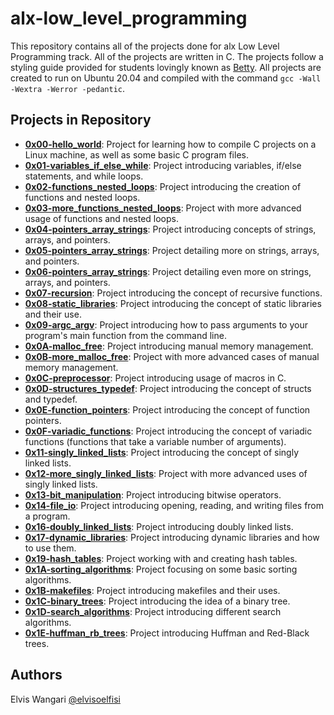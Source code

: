 # alx-low_level_programming
This repository contains all of the projects done for alx Low Level Programming track. All of the projects are written in C. The projects follow a styling guide provided for students lovingly known as <a href="https://github.com/holbertonschool/Betty">Betty</a>. All projects are created to run on Ubuntu 20.04 and compiled with the command `gcc -Wall -Wextra -Werror -pedantic`.

## Projects in Repository
- <a href="https://github.com/elviswangari/alx-low_level_programming/blob/main/0x00-hello_world">**0x00-hello_world**</a>: Project for learning how to compile C projects on a Linux machine, as well as some basic C program files.
- <a href="https://github.com/elviswangari/alx-low_level_programming/blob/main/0x01-variables_if_else_while">**0x01-variables_if_else_while**</a>: Project introducing variables, if/else statements, and while loops.
- <a href="https://github.com/elviswangari/alx-low_level_programming/blob/main/0x02-functions_nested_loops">**0x02-functions_nested_loops**</a>: Project introducing the creation of functions and nested loops.
- <a href="https://github.com/elviswangari/alx-low_level_programming/blob/main/0x03-more_functions_nested_loops">**0x03-more_functions_nested_loops**</a>: Project with more advanced usage of functions and nested loops.
- <a href="https://github.com/elviswangari/alx-low_level_programming/blob/main/0x04-pointers_arrays_strings">**0x04-pointers_array_strings**</a>: Project introducing concepts of strings, arrays, and pointers.
- <a href="https://github.com/elviswangari/alx-low_level_programming/blob/main/0x05-pointers_arrays_strings">**0x05-pointers_array_strings**</a>: Project detailing more on strings, arrays, and pointers.
- <a href="https://github.com/elviswangari/alx-low_level_programming/blob/main/0x06-pointers_arrays_strings">**0x06-pointers_array_strings**</a>: Project detailing even more on strings, arrays, and pointers.
- <a href="https://github.com/elviswangari/alx-low_level_programming/blob/main/0x07-recursion">**0x07-recursion**</a>: Project introducing the concept of recursive functions.
- <a href="https://github.com/elviswangari/alx-low_level_programming/blob/main/0x08-static_libraries">**0x08-static_libraries**</a>: Project introducing the concept of static libraries and their use.
- <a href="https://github.com/elviswangari/alx-low_level_programming/blob/main/0x09-argc_argv">**0x09-argc_argv**</a>: Project introducing how to pass arguments to your program's main function from the command line.
- <a href="https://github.com/elviswangari/alx-low_level_programming/blob/main/0x0A-malloc_free">**0x0A-malloc_free**</a>: Project introducing manual memory management.
- <a href="https://github.com/elviswangari/alx-low_level_programming/blob/main/0x0B-more_malloc_free">**0x0B-more_malloc_free**</a>: Project with more advanced cases of manual memory management.
- <a href="https://github.com/elviswangari/alx-low_level_programming/blob/main/0x0C-preprocessor">**0x0C-preprocessor**</a>: Project introducing usage of macros in C.
- <a href="https://github.com/elviswangari/alx-low_level_programming/blob/main/0x0D-structures_typedef">**0x0D-structures_typedef**</a>: Project introducing the concept of structs and typedef.
- <a href="https://github.com/elviswangari/alx-low_level_programming/blob/main/0x0E-function_pointers">**0x0E-function_pointers**</a>: Project introducing the concept of function pointers.
- <a href="https://github.com/elviswangari/alx-low_level_programming/blob/main/0x0F-variadic_functions">**0x0F-variadic_functions**</a>: Project introducing the concept of variadic functions (functions that take a variable number of arguments).
- <a href="https://github.com/elviswangari/alx-low_level_programming/blob/main/0x11-singly_linked_lists">**0x11-singly_linked_lists**</a>: Project introducing the concept of singly linked lists.
- <a href="https://github.com/elviswangari/alx-low_level_programming/blob/main/0x12-more_singly_linked_lists">**0x12-more_singly_linked_lists**</a>: Project with more advanced uses of singly linked lists.
- <a href="https://github.com/elviswangari/alx-low_level_programming/blob/main/0x13-bit_manipulation">**0x13-bit_manipulation**</a>: Project introducing bitwise operators.
- <a href="https://github.com/elviswangari/alx-low_level_programming/blob/main/0x14-file_io">**0x14-file_io**</a>: Project introducing opening, reading, and writing files from a program.
- <a href="https://github.com/elviswangari/alx-low_level_programming/blob/main/0x16-doubly_linked_lists">**0x16-doubly_linked_lists**</a>: Project introducing doubly linked lists.
- <a href="https://github.com/elviswangari/alx-low_level_programming/blob/main/0x17-dynamic_libraries">**0x17-dynamic_libraries**</a>: Project introducing dynamic libraries and how to use them.
- <a href="https://github.com/elviswangari/alx-low_level_programming/blob/main/0x19-hash_tables">**0x19-hash_tables**</a>: Project working with and creating hash tables.
- <a href="https://github.com/elviswangari/alx-low_level_programming/blob/main/0x1A-sorting_algorithms">**0x1A-sorting_algorithms**</a>: Project focusing on some basic sorting algorithms.
- <a href="https://github.com/elviswangari/alx-low_level_programming/blob/main/0x1B-makefiles">**0x1B-makefiles**</a>: Project introducing makefiles and their uses.
- <a href="https://github.com/elviswangari/alx-low_level_programming/blob/main/0x1C-binary_trees">**0x1C-binary_trees**</a>: Project introducing the idea of a binary tree.
- <a href="https://github.com/elviswangari/alx-low_level_programming/blob/main/0x1D-search_algorithms">**0x1D-search_algorithms**</a>: Project introducing different search algorithms.
- <a href="https://github.com/elviswangari/alx-low_level_programming/blob/main/0x1E-huffman_rb_trees">**0x1E-huffman_rb_trees**</a>: Project introducing Huffman and Red-Black trees.



## Authors
Elvis Wangari <a href="https://twitter.com/elviso_elfisi">@elvisoelfisi</a>
